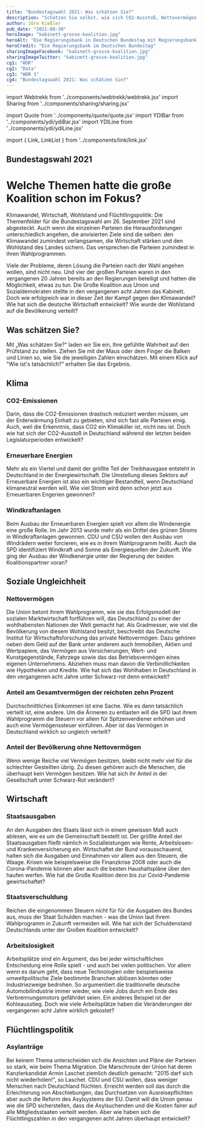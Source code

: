 ```yaml
---
title: "Bundestagswahl 2021: Was schätzen Sie?"
description: "Schätzen Sie selbst, wie sich CO2-Ausstoß, Nettovermögen, Arbeitslosigkeit und die Zahl der Asylanträge während der vergangenen zwei Legislaturperioden entwickelt haben."
author: Jörn Kießler
pub_date: "2021-08-30"
heroImage: "kabinett-grosse-koalition.jpg"
heroAlt: "Die Regierungsbank in Deutschen Bundestag mit Regierungsbank mit Bundesgesundheitsminister Jens Spahn (CDU), Bundesfamilienministerin Franziska Giffey (SPD), Bundeslandwirtschaftsministerin Julia Kloeckner (CDU), Bundesarbeitsminister Hubertus Heil (SPD), Bundesaussenminister Heiko Maas (SPD), Bundesinnenminister Horst Seehofer (CSU), Bundesfinanzminister Olaf Scholz (SPD) und Bundeskanzlerin Angela Merkel (CDU) (von hinten links nach vorne rechts)."
heroCredit: "Die Regierungsbank im Deutschen Bundestag"
sharingImageFacebook: "kabinett-grosse-koalition.jpg"
sharingImageTwitter: "kabinett-grosse-koalition.jpg"
cg1: "WDR"
cg2: "Data"
cg3: "WDR 3"
cg4: "Bundestagswahl 2021: Was schätzen Sie?"
---
```


import Webtrekk from '../components/webtrekk/webtrekk.jsx'
import Sharing from '../components/sharing/sharing.jsx'

import Quote from '../components/quote/quote.jsx'
import YDIBar from '../components/ydi/ydiBar.jsx'
import YDILine from '../components/ydi/ydiLine.jsx'

import { Link, LinkList } from '../components/link/link.jsx'

## Bundestagswahl 2021
# Welche Themen hatte die große Koalition schon im Fokus?
Klimawandel, Wirtschaft, Wohlstand und Flüchtlingspolitik: Die Themenfelder für die Bundestagswahl am 26. September 2021 sind abgesteckt. Auch wenn die einzelnen Parteien die Herausforderungen unterschiedlich angehen, die anvisierten Ziele sind die selben: den Klimawandel zumindest verlangsamen, die Wirtschaft stärken und den Wohlstand des Landes sichern. Das versprechen die Parteien zumindest in ihren Wahlprogrammen.

Viele der Probleme, deren Lösung die Parteien nach der Wahl angehen wollen, sind nicht neu. Und vier der großen Parteien waren in den vergangenen 20 Jahren bereits an den Regierungen beteiligt und hatten die Möglichkeit, etwas zu tun. Die Große Koalition aus Union und Sozialdemokraten stellte in den vergangenen acht Jahren das Kabinett. Doch wie erfolgreich war in dieser Zeit der Kampf gegen den Klimawandel? Wie hat sich die deutsche Wirtschaft entwickelt? Wie wurde der Wohlstand auf die Bevölkerung verteilt?

## Was schätzen Sie?
Mit „Was schätzen Sie?“ laden wir Sie ein, Ihre gefühlte Wahrheit auf den Prüfstand zu stellen. Ziehen Sie mit der Maus oder dem Finger die Balken und Linien so, wie Sie die jeweiligen Zahlen einschätzen. Mit einem Klick auf "Wie ist's tatsächlich?" erhalten Sie das Ergebnis.


## Klima
### CO2-Emissionen
Darin, dass die CO2-Emissionen drastisch reduziert werden müssen, um der Erderwärmung Einhalt zu gebieten, sind sich fast alle Parteien einig. Auch, weil die Erkenntnis, dass CO2 ein Klimakiller ist, nicht neu ist. Doch wie hat sich der CO2-Ausstoß in Deutschland während der letzten beiden Legislaturperioden entwickelt?

<YDILine name="climate_emissions"/>

### Erneuerbare Energien
Mehr als ein Viertel und damit der größte Teil der Treibhausgase entsteht in Deutschland in der Energiewirtschaft. Die Umstellung dieses Sektors auf Erneuerbare Energien ist also ein wichtiger Bestandteil, wenn Deutschland klimaneutral werden will. Wie viel Strom wird denn schon jetzt aus Erneuerbaren Engerien gewonnen?

<YDILine name="climate_power"/>

### Windkraftanlagen
Beim Ausbau der Erneuerbaren Energien spielt vor allem die Windenergie eine große Rolle. Im Jahr 2013 wurde mehr als ein Drittel des grünen Stroms in Windkraftanlagen gewonnen. CDU und CSU wollen den Ausbau von Windrädern weiter forcieren, wie es in ihrem Wahlprogramm heißt. Auch die SPD identifiziert Windkraft und Sonne als Energiequellen der Zukunft. Wie ging der Ausbau der Windkenergie unter der Regierung der beiden Koalitionspartner voran?

<YDILine name="climate_wind"/>

## Soziale Ungleichheit
### Nettovermögen
Die Union betont ihrem Wahlprogramm, wie sie das Erfolgsmodell der sozialen Marktwirtschaft fortführen will, das Deutschland zu einer der wohlhabensten Nationen der Welt gemacht hat. Als Gradmesser, wie viel die Bevölkerung von diesem Wohlstand besitzt, beschreibt das Deutsche Institut für Wirtschaftsforschung das private Nettovermögen. Dazu gehören neben dem Geld auf der Bank unter anderem auch Immobilien, Aktien und Wertpapiere, das Vermögen aus Versicherungen, Wert- und Kunstgegenstände, Fahrzege sowie das das Betriebsvermögen eines eigenen Unternehmens. Abziehen muss man davon die Verbindlichkeiten wie Hypotheken und Kredite. Wie hat sich das Wohlhaben in Deutschland in den vergangenen acht Jahre unter Schwarz-rot denn entwickelt?

<YDIBar name="inequality_wealth"/>

### Anteil am Gesamtvermögen der reichsten zehn Prozent
Durchschnittliches Einkommen ist eine Sache. Wie es dann tatsächlich verteilt ist, eine andere. Um die Ärmeren zu entlasten will die SPD laut ihrem Wahlprogramm die Steuern vor allem für Spitzenverdiener erhöhen und auch eine Vermögenssteuer einführen. Aber ist das Vermögen in Deutschland wirklich so ungleich verteilt?

<YDIBar name="inequality_top_ten"/>

### Anteil der Bevölkerung ohne Nettovermögen
Wenn wenige Reiche viel Vermögen besitzen, bleibt nicht mehr viel für die schlechter Gestellten übrig. Zu diesen gehören auch die Menschen, die überhaupt kein Vermögen besitzen. Wie hat sich ihr Anteil in der Gesellschaft unter Schwarz-Rot verändert?

<YDIBar name="inequality_none"/>

## Wirtschaft
### Staatsausgaben
An den Ausgaben des Staats lässt sich in einem gewissen Maß auch ablesen, wie es um die Gemeinschaft bestellt ist. Der größte Anteil der Staatsausgaben fließt nämlich in Sozialleistungen wie Rente, Arbeitslosen- und Krankenversicherung ein. Wirtschaftet der Bund vorausschauend, halten sich die Ausgaben und Einnahmen vor allem aus den Steuern, die Waage. Krisen wie beispielsweise die Finanzkrise 2008 oder auch die Corona-Pandemie können aber auch die besten Haushaltspläne über den haufen werfen. Wie hat die Große Koalition denn bis zur Covid-Pandemie gewirtschaftet?

<YDILine name="economy_expenses"/>

### Staatsverschuldung
Reichen die eingenommen Steuern nicht für für die Ausgaben des Bundes aus, muss der Staat Schulden machen - was die Union laut ihrem Wahlprogramm in Zukunft vermeiden will. Wie hat sich der Schuldenstand Deutschlands unter der Großen Koalition entwickelt?

<YDILine name="economy_debt"/>

### Arbeitslosigkeit
Arbeitsplätze sind ein Argument, das bei jeder wirtschaftlichen Entscheidung eine Rolle spielt - und auch bei vielen politischen. Vor allem wenn es darum geht, dass neue Technologien oder beispielsweise umweltpolitische Ziele bestimmte Branchen ablösen könnten oder Industriezweige bedrohen. So argumentiert die traditionelle deutsche Automobilindustrie immer wieder, wie viele Jobs durch ein Ende des Verbrennungsmotors gefährdet seien. Ein anderes Beispiel ist der Kohleausstieg. Doch wie viele Arbeitsplätze haben die Veränderungen der vergangenen acht Jahre wirklich gekostet?

<YDILine name="economy_unemployed"/>

## Flüchtlingspolitik
### Asylanträge
Bei keinem Thema unterscheiden sich die Ansichten und Pläne der Parteien so stark, wie beim Thema Migration. Die Marschroute der Union hat deren Kanzlerkandidat Armin Laschet ziemlich deutlich gemacht: "2015 darf sich nicht wiederholen!", so Laschet. CDU und CSU wollen, dass weniger Menschen nach Deutschland flüchten. Erreicht werden soll das durch die Erleichterung von Abschiebungen, das Durchsetzen von Ausreisepflichten aber auch die Reform des Asylsystems der EU. Damit will die Union genau wie die SPD sicherstellen, dass die Asylsuchenden und die Kosten fairer auf alle Mitgliedsstaaten verteilt werden. Aber wie haben sich die Flüchtlingszahlen in den vergangenen acht Jahren überhaupt entwickelt?

<YDILine name="immigration_asylum"/>


<Sharing twitter facebook mail whatsapp telegram reddit xing linkedin />
